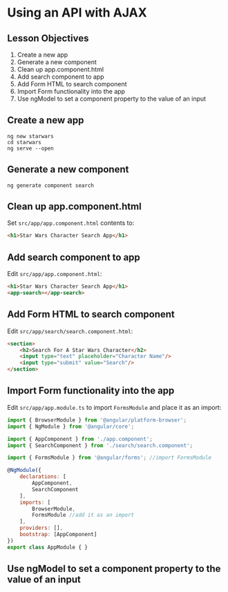 # Using an API with AJAX

## Lesson Objectives

1. Create a new app
1. Generate a new component
1. Clean up app.component.html
1. Add search component to app
1. Add Form HTML to search component
1. Import Form functionality into the app
1. Use ngModel to set a component property to the value of an input

## Create a new app

```
ng new starwars
cd starwars
ng serve --open
```

## Generate a new component

```
ng generate component search
```

## Clean up app.component.html

Set `src/app/app.component.html` contents to:

```html
<h1>Star Wars Character Search App</h1>
```

## Add search component to app

Edit `src/app/app.component.html`:

```html
<h1>Star Wars Character Search App</h1>
<app-search></app-search>
```

## Add Form HTML to search component

Edit `src/app/search/search.component.html`:

```html
<section>
    <h2>Search For A Star Wars Character</h2>
    <input type="text" placeholder="Character Name"/>
    <input type="submit" value="Search"/>
</section>
```

## Import Form functionality into the app

Edit `src/app/app.module.ts` to import `FormsModule` and place it as an import:

```javascript
import { BrowserModule } from '@angular/platform-browser';
import { NgModule } from '@angular/core';

import { AppComponent } from './app.component';
import { SearchComponent } from './search/search.component';

import { FormsModule } from '@angular/forms'; //import FormsModule

@NgModule({
    declarations: [
        AppComponent,
        SearchComponent
    ],
    imports: [
        BrowserModule,
        FormsModule //add it as an import
    ],
    providers: [],
    bootstrap: [AppComponent]
})
export class AppModule { }
```

## Use ngModel to set a component property to the value of an input
